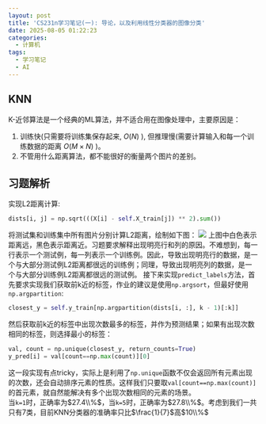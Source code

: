```yaml
---
layout: post
title: 'CS231n学习笔记(一): 导论，以及利用线性分类器的图像分类'
date: 2025-08-05 01:22:23
categories:
  - 计算机
tags:
  - 学习笔记
  - AI
---
```

## KNN

K-近邻算法是一个经典的ML算法，并不适合用在图像处理中，主要原因是：

1. 训练快(只需要将训练集保存起来, $O(N)$ ), 但推理慢(需要计算输入和每一个训练数据的距离 $O(M\times N)$ )。
2. 不管用什么距离算法，都不能很好的衡量两个图片的差别。

## 习题解析

实现L2距离计算:

```python
dists[i, j] = np.sqrt(((X[i] - self.X_train[j]) ** 2).sum())
```

将测试集和训练集中所有图片分别计算L2距离，绘制如下图：
![](./KNN_L2_Dist.png)
上图中白色表示距离远，黑色表示距离近。习题要求解释出现明亮行和列的原因。不难想到，每一行表示一个测试例，每一列表示一个训练例。因此，导致出现明亮行的数据，是一个与大部分测试例L2距离都很远的训练例；同理，导致出现明亮列的数据，是一个与大部分训练例L2距离都很远的测试例。
接下来实现`predict_labels`方法，首先要求实现我们获取前k近的标签，作业的建议是使用`np.argsort`，但最好使用`np.argpartition`:

```python
closest_y = self.y_train[np.argpartition(dists[i, :], k - 1)[:k]]
```

然后获取前k近的标签中出现次数最多的标签，并作为预测结果；如果有出现次数相同的标签，则选择最小的标签：

```python
val, count = np.unique(closest_y, return_counts=True)
y_pred[i] = val[count==np.max(count)][0]
```

这一段实现有点tricky，实际上是利用了`np.unique`函数不仅会返回所有元素出现的次数，还会自动排序元素的性质。这样我们只要取`val[count==np.max(count)]`的首元素，就自然能解决有多个出现次数相同的元素的场景。  
当`k=1`时，正确率为$27.4\\%$，当`k=5`时，正确率为$27.8\\%$。考虑到我们一共只有7类，目前KNN分类器的准确率只比$\frac{1}{7}$高$10\\%$  
